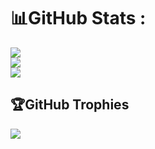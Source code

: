 # 📊GitHub Stats :
![](https://github-readme-stats.vercel.app/api?username=lierrmm&theme=onedark&hide_border=false&include_all_commits=true&count_private=true)<br/>
![](https://github-readme-streak-stats.herokuapp.com/?user=lierrmm&theme=onedark&hide_border=false)<br/>
![](https://github-readme-stats.vercel.app/api/top-langs/?username=lierrmm&theme=onedark&hide_border=false&include_all_commits=true&count_private=true&layout=compact)

## 🏆GitHub Trophies
![](https://github-profile-trophy.vercel.app/?username=lierrmm&theme=discord&no-frame=false&no-bg=false&margin-w=4)
